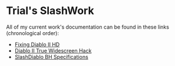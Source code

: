 # Trial's SlashWork
All of my current work's documentation can be found in these links (chronological order):
*  [Fixing Diablo II HD](d2hdfix.md)
*  [Diablo II True Widescreen Hack](d2widescreenhack.md)
*  [SlashDiablo BH Specifications](BH/index.html)

